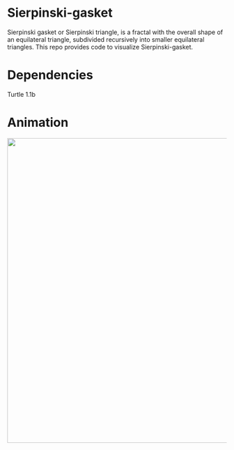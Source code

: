 # Sierpinski-gasket
Sierpinski gasket or  Sierpinski triangle, is a fractal  with the overall shape of an equilateral triangle, subdivided recursively into smaller equilateral triangles. This repo provides  code to visualize Sierpinski-gasket.

# Dependencies
Turtle 1.1b

# Animation
<img src=" Sierpinski-gasket/sierpinski_2.gif" align = "left" height="700" width="700" />
